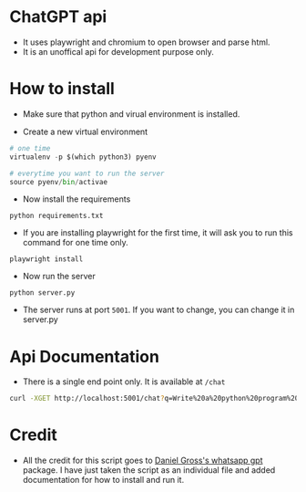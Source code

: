 # ChatGPT api

* It uses playwright and chromium to open browser and parse html.
* It is an unoffical api for development purpose only.


# How to install

* Make sure that python and virual environment is installed.

* Create a new virtual environment

```python
# one time
virtualenv -p $(which python3) pyenv

# everytime you want to run the server
source pyenv/bin/activae
```

* Now install the requirements

```
python requirements.txt
```

* If you are installing playwright for the first time, it will ask you to run this command for one time only.

```
playwright install
```

* Now run the server

```
python server.py
```

* The server runs at port `5001`. If you want to change, you can change it in server.py


# Api Documentation

* There is a single end point only. It is available at `/chat`

```sh
curl -XGET http://localhost:5001/chat?q=Write%20a%20python%20program%20to%20reverse%20a%20list
```

# Credit

* All the credit for this script goes to [Daniel Gross's whatsapp gpt](https://github.com/danielgross/whatsapp-gpt) package. I have just taken the script as an individual file and added documentation for how to install and run it.
